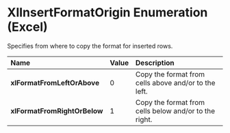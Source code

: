 
# XlInsertFormatOrigin Enumeration (Excel)

Specifies from where to copy the format for inserted rows.



|**Name**|**Value**|**Description**|
|:-----|:-----|:-----|
|**xlFormatFromLeftOrAbove**|0|Copy the format from cells above and/or to the left.|
|**xlFormatFromRightOrBelow**|1|Copy the format from cells below and/or to the right.|
